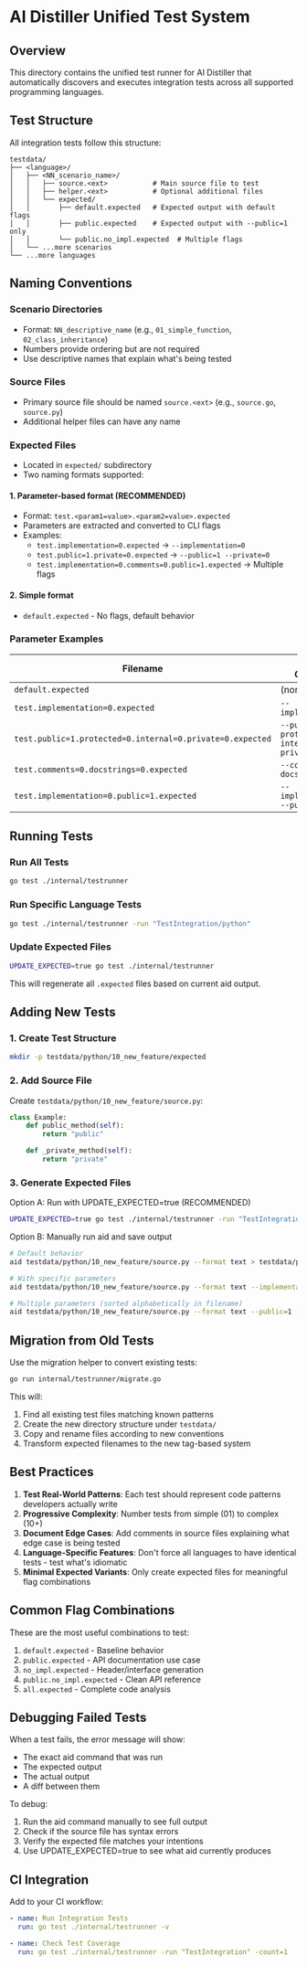 # AI Distiller Unified Test System

## Overview

This directory contains the unified test runner for AI Distiller that automatically discovers and executes integration tests across all supported programming languages.

## Test Structure

All integration tests follow this structure:

```
testdata/
├── <language>/
│   ├── <NN_scenario_name>/
│   │   ├── source.<ext>           # Main source file to test
│   │   ├── helper.<ext>           # Optional additional files
│   │   └── expected/
│   │       ├── default.expected   # Expected output with default flags
│   │       ├── public.expected    # Expected output with --public=1 only
│   │       └── public.no_impl.expected  # Multiple flags
│   └── ...more scenarios
└── ...more languages
```

## Naming Conventions

### Scenario Directories
- Format: `NN_descriptive_name` (e.g., `01_simple_function`, `02_class_inheritance`)
- Numbers provide ordering but are not required
- Use descriptive names that explain what's being tested

### Source Files
- Primary source file should be named `source.<ext>` (e.g., `source.go`, `source.py`)
- Additional helper files can have any name

### Expected Files
- Located in `expected/` subdirectory
- Two naming formats supported:

#### 1. Parameter-based format (RECOMMENDED)
- Format: `test.<param1=value>.<param2=value>.expected`
- Parameters are extracted and converted to CLI flags
- Examples:
  - `test.implementation=0.expected` → `--implementation=0`
  - `test.public=1.private=0.expected` → `--public=1 --private=0`
  - `test.implementation=0.comments=0.public=1.expected` → Multiple flags

#### 2. Simple format
- `default.expected` - No flags, default behavior

### Parameter Examples

| Filename | CLI Flags Generated |
|----------|-------------------|
| `default.expected` | (none) |
| `test.implementation=0.expected` | `--implementation=0` |
| `test.public=1.protected=0.internal=0.private=0.expected` | `--public=1 --protected=0 --internal=0 --private=0` |
| `test.comments=0.docstrings=0.expected` | `--comments=0 --docstrings=0` |
| `test.implementation=0.public=1.expected` | `--implementation=0 --public=1` |

## Running Tests

### Run All Tests
```bash
go test ./internal/testrunner
```

### Run Specific Language Tests
```bash
go test ./internal/testrunner -run "TestIntegration/python"
```

### Update Expected Files
```bash
UPDATE_EXPECTED=true go test ./internal/testrunner
```

This will regenerate all `.expected` files based on current aid output.

## Adding New Tests

### 1. Create Test Structure
```bash
mkdir -p testdata/python/10_new_feature/expected
```

### 2. Add Source File
Create `testdata/python/10_new_feature/source.py`:
```python
class Example:
    def public_method(self):
        return "public"

    def _private_method(self):
        return "private"
```

### 3. Generate Expected Files

Option A: Run with UPDATE_EXPECTED=true (RECOMMENDED)
```bash
UPDATE_EXPECTED=true go test ./internal/testrunner -run "TestIntegration/python/10_new_feature"
```

Option B: Manually run aid and save output
```bash
# Default behavior
aid testdata/python/10_new_feature/source.py --format text > testdata/python/10_new_feature/expected/default.expected

# With specific parameters
aid testdata/python/10_new_feature/source.py --format text --implementation=0 > testdata/python/10_new_feature/expected/test.implementation=0.expected

# Multiple parameters (sorted alphabetically in filename)
aid testdata/python/10_new_feature/source.py --format text --public=1 --protected=0 --internal=0 --private=0 --implementation=0 > testdata/python/10_new_feature/expected/test.implementation=0.internal=0.private=0.protected=0.public=1.expected
```

## Migration from Old Tests

Use the migration helper to convert existing tests:

```bash
go run internal/testrunner/migrate.go
```

This will:
1. Find all existing test files matching known patterns
2. Create the new directory structure under `testdata/`
3. Copy and rename files according to new conventions
4. Transform expected filenames to the new tag-based system

## Best Practices

1. **Test Real-World Patterns**: Each test should represent code patterns developers actually write
2. **Progressive Complexity**: Number tests from simple (01) to complex (10+)
3. **Document Edge Cases**: Add comments in source files explaining what edge case is being tested
4. **Language-Specific Features**: Don't force all languages to have identical tests - test what's idiomatic
5. **Minimal Expected Variants**: Only create expected files for meaningful flag combinations

## Common Flag Combinations

These are the most useful combinations to test:

1. `default.expected` - Baseline behavior
2. `public.expected` - API documentation use case
3. `no_impl.expected` - Header/interface generation
4. `public.no_impl.expected` - Clean API reference
5. `all.expected` - Complete code analysis

## Debugging Failed Tests

When a test fails, the error message will show:
- The exact aid command that was run
- The expected output
- The actual output
- A diff between them

To debug:
1. Run the aid command manually to see full output
2. Check if the source file has syntax errors
3. Verify the expected file matches your intentions
4. Use UPDATE_EXPECTED=true to see what aid currently produces

## CI Integration

Add to your CI workflow:

```yaml
- name: Run Integration Tests
  run: go test ./internal/testrunner -v

- name: Check Test Coverage
  run: go test ./internal/testrunner -run "TestIntegration" -count=1
```
